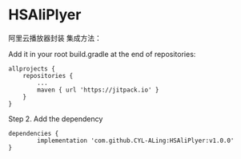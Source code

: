 # HSAliPlyer
阿里云播放器封装
集成方法：

Add it in your root build.gradle at the end of repositories:

	allprojects {
		repositories {
			...
			maven { url 'https://jitpack.io' }
		}
	}
Step 2. Add the dependency

	dependencies {
	        implementation 'com.github.CYL-ALing:HSAliPlyer:v1.0.0'
	}
